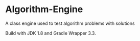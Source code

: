 # Algorithm-Engine
A class engine used to test algorithm problems with solutions


Build with JDK 1.8 and Gradle Wrapper 3.3.


